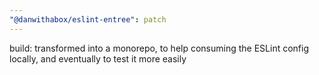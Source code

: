 ```yaml
---
"@danwithabox/eslint-entree": patch
---
```


build: transformed into a monorepo, to help consuming the ESLint config locally, and eventually to test it more easily
